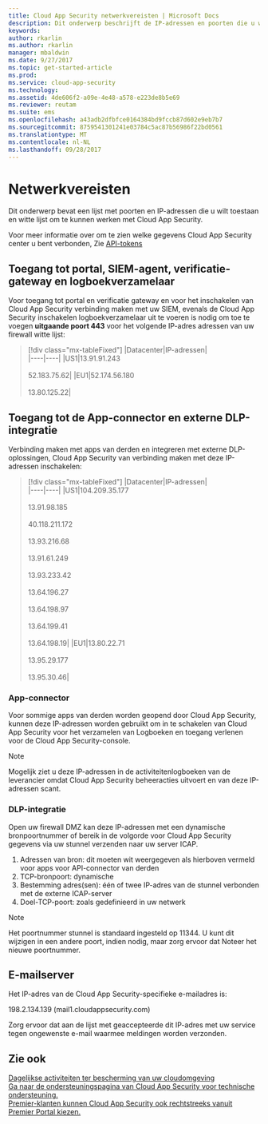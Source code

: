 ```yaml
---
title: Cloud App Security netwerkvereisten | Microsoft Docs
description: Dit onderwerp beschrijft de IP-adressen en poorten die u wilt openen om te werken met Cloud App Security.
keywords: 
author: rkarlin
ms.author: rkarlin
manager: mbaldwin
ms.date: 9/27/2017
ms.topic: get-started-article
ms.prod: 
ms.service: cloud-app-security
ms.technology: 
ms.assetid: 4de606f2-a09e-4e48-a578-e223de8b5e69
ms.reviewer: reutam
ms.suite: ems
ms.openlocfilehash: a43adb2dfbfce0164384bd9fccb87d602e9eb7b7
ms.sourcegitcommit: 8759541301241e03784c5ac87b56986f22bd0561
ms.translationtype: MT
ms.contentlocale: nl-NL
ms.lasthandoff: 09/28/2017
---
```

# <a name="network-requirements"></a>Netwerkvereisten

Dit onderwerp bevat een lijst met poorten en IP-adressen die u wilt toestaan en witte lijst om te kunnen werken met Cloud App Security. 

Voor meer informatie over om te zien welke gegevens Cloud App Security center u bent verbonden, Zie [API-tokens](api-tokens.md)



## <a name="portal-access-siem-agent-authentication-gateway-and-log-collector"></a>Toegang tot portal, SIEM-agent, verificatie-gateway en logboekverzamelaar

Voor toegang tot portal en verificatie gateway en voor het inschakelen van Cloud App Security verbinding maken met uw SIEM, evenals de Cloud App Security inschakelen logboekverzamelaar uit te voeren is nodig om toe te voegen **uitgaande poort 443** voor het volgende IP-adres adressen van uw firewall witte lijst:  


> [!div class="mx-tableFixed"]
|Datacenter|IP-adressen|  
|----|----|
|US1|13.91.91.243<br></br>52.183.75.62|
|EU1|52.174.56.180<br></br>13.80.125.22|

## <a name="app-connector-access-and-external-dlp-integration"></a>Toegang tot de App-connector en externe DLP-integratie

Verbinding maken met apps van derden en integreren met externe DLP-oplossingen, Cloud App Security van verbinding maken met deze IP-adressen inschakelen:


> [!div class="mx-tableFixed"]
|Datacenter|IP-adressen|  
|----|----|
|US1|104.209.35.177<br></br>13.91.98.185<br></br>40.118.211.172<br></br>13.93.216.68<br></br>13.91.61.249<br></br>13.93.233.42<br></br>13.64.196.27<br></br>13.64.198.97<br></br>13.64.199.41<br></br>13.64.198.19|
|EU1|13.80.22.71<br></br>13.95.29.177<br></br>13.95.30.46|


### <a name="app-connector"></a>App-connector
Voor sommige apps van derden worden geopend door Cloud App Security, kunnen deze IP-adressen worden gebruikt om in te schakelen van Cloud App Security voor het verzamelen van Logboeken en toegang verlenen voor de Cloud App Security-console. 

> [!NOTE]
>Mogelijk ziet u deze IP-adressen in de activiteitenlogboeken van de leverancier omdat Cloud App Security beheeracties uitvoert en van deze IP-adressen scant. 
  

### <a name="dlp-integration"></a>DLP-integratie

Open uw firewall DMZ kan deze IP-adressen met een dynamische bronpoortnummer of bereik in de volgorde voor Cloud App Security gegevens via uw stunnel verzenden naar uw server ICAP. 

1.  Adressen van bron: dit moeten wit weergegeven als hierboven vermeld voor apps voor API-connector van derden
2.  TCP-bronpoort: dynamische
3.  Bestemming adres(sen): één of twee IP-adres van de stunnel verbonden met de externe ICAP-server
4.  Doel-TCP-poort: zoals gedefinieerd in uw netwerk

> [!NOTE] 
> Het poortnummer stunnel is standaard ingesteld op 11344. U kunt dit wijzigen in een andere poort, indien nodig, maar zorg ervoor dat Noteer het nieuwe poortnummer.

## <a name="email-server"></a>E-mailserver

Het IP-adres van de Cloud App Security-specifieke e-mailadres is: 

198.2.134.139 (mail1.cloudappsecurity.com)

Zorg ervoor dat aan de lijst met geaccepteerde dit IP-adres met uw service tegen ongewenste e-mail waarmee meldingen worden verzonden.
    



  
## <a name="see-also"></a>Zie ook  
[Dagelijkse activiteiten ter bescherming van uw cloudomgeving](daily-activities-to-protect-your-cloud-environment.md)   
[Ga naar de ondersteuningspagina van Cloud App Security voor technische ondersteuning.](http://support.microsoft.com/oas/default.aspx?prid=16031)   
[Premier-klanten kunnen Cloud App Security ook rechtstreeks vanuit Premier Portal kiezen.](https://premier.microsoft.com/)  
  

   